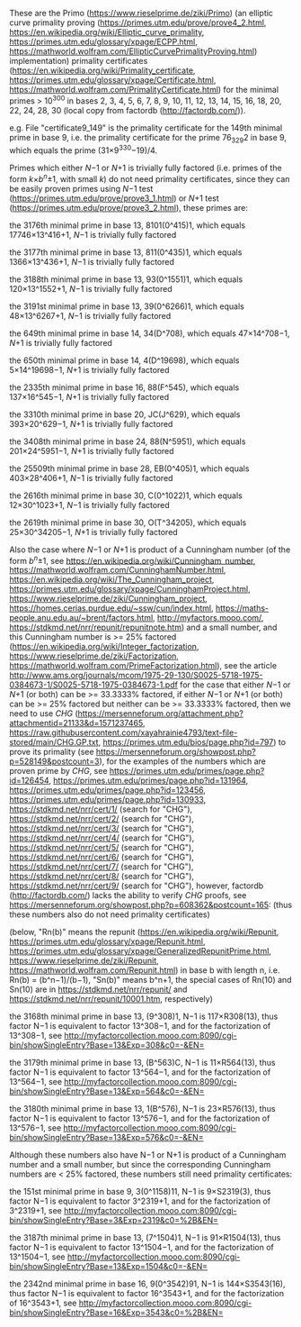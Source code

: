 These are the Primo (https://www.rieselprime.de/ziki/Primo) (an elliptic curve primality proving (https://primes.utm.edu/prove/prove4_2.html, https://en.wikipedia.org/wiki/Elliptic_curve_primality, https://primes.utm.edu/glossary/xpage/ECPP.html, https://mathworld.wolfram.com/EllipticCurvePrimalityProving.html) implementation) primality certificates (https://en.wikipedia.org/wiki/Primality_certificate, https://primes.utm.edu/glossary/xpage/Certificate.html, https://mathworld.wolfram.com/PrimalityCertificate.html) for the minimal primes > 10<sup>300</sup> in bases 2, 3, 4, 5, 6, 7, 8, 9, 10, 11, 12, 13, 14, 15, 16, 18, 20, 22, 24, 28, 30 (local copy from factordb (http://factordb.com/)).

e.g. File "certificate9_149" is the primality certificate for the 149th minimal prime in base 9, i.e. the primality certificate for the prime 76<sub>329</sub>2 in base 9, which equals the prime (31×9<sup>330</sup>−19)/4.

Primes which either *N*−1 or *N*+1 is trivially fully factored (i.e. primes of the form *k*×*b*<sup>*n*</sup>±1, with small *k*) do not need primality certificates, since they can be easily proven primes using *N*−1 test (https://primes.utm.edu/prove/prove3_1.html) or *N*+1 test (https://primes.utm.edu/prove/prove3_2.html), these primes are:

the 3176th minimal prime in base 13, 8101(0^415)1, which equals 17746×13^416+1, *N*−1 is trivially fully factored

the 3177th minimal prime in base 13, 811(0^435)1, which equals 1366×13^436+1, *N*−1 is trivially fully factored

the 3188th minimal prime in base 13, 93(0^1551)1, which equals 120×13^1552+1, *N*−1 is trivially fully factored

the 3191st minimal prime in base 13, 39(0^6266)1, which equals 48×13^6267+1, *N*−1 is trivially fully factored

the 649th minimal prime in base 14, 34(D^708), which equals 47×14^708−1, *N*+1 is trivially fully factored

the 650th minimal prime in base 14, 4(D^19698), which equals 5×14^19698−1, *N*+1 is trivially fully factored

the 2335th minimal prime in base 16, 88(F^545), which equals 137×16^545−1, *N*+1 is trivially fully factored

the 3310th minimal prime in base 20, JC(J^629), which equals 393×20^629−1, *N*+1 is trivially fully factored

the 3408th minimal prime in base 24, 88(N^5951), which equals 201×24^5951−1, *N*+1 is trivially fully factored

the 25509th minimal prime in base 28, EB(0^405)1, which equals 403×28^406+1, *N*−1 is trivially fully factored

the 2616th minimal prime in base 30, C(0^1022)1, which equals 12×30^1023+1, *N*−1 is trivially fully factored

the 2619th minimal prime in base 30, O(T^34205), which equals 25×30^34205−1, *N*+1 is trivially fully factored

Also the case where *N*−1 or *N*+1 is product of a Cunningham number (of the form *b*<sup>*n*</sup>±1, see https://en.wikipedia.org/wiki/Cunningham_number, https://mathworld.wolfram.com/CunninghamNumber.html, https://en.wikipedia.org/wiki/The_Cunningham_project, https://primes.utm.edu/glossary/xpage/CunninghamProject.html, https://www.rieselprime.de/ziki/Cunningham_project, https://homes.cerias.purdue.edu/~ssw/cun/index.html, https://maths-people.anu.edu.au/~brent/factors.html, http://myfactors.mooo.com/, https://stdkmd.net/nrr/repunit/repunitnote.htm) and a small number, and this Cunningham number is >= 25% factored (https://en.wikipedia.org/wiki/Integer_factorization, https://www.rieselprime.de/ziki/Factorization, https://mathworld.wolfram.com/PrimeFactorization.html), see the article http://www.ams.org/journals/mcom/1975-29-130/S0025-5718-1975-0384673-1/S0025-5718-1975-0384673-1.pdf for the case that either *N*−1 or *N*+1 (or both) can be >= 33.3333% factored, if either *N*−1 or *N*+1 (or both) can be >= 25% factored but neither can be >= 33.3333% factored, then we need to use *CHG* (https://mersenneforum.org/attachment.php?attachmentid=21133&d=1571237465, https://raw.githubusercontent.com/xayahrainie4793/text-file-stored/main/CHG.GP.txt, https://primes.utm.edu/bios/page.php?id=797) to prove its primality (see https://mersenneforum.org/showpost.php?p=528149&postcount=3), for the examples of the numbers which are proven prime by *CHG*, see https://primes.utm.edu/primes/page.php?id=126454, https://primes.utm.edu/primes/page.php?id=131964, https://primes.utm.edu/primes/page.php?id=123456, https://primes.utm.edu/primes/page.php?id=130933, https://stdkmd.net/nrr/cert/1/ (search for "CHG"), https://stdkmd.net/nrr/cert/2/ (search for "CHG"), https://stdkmd.net/nrr/cert/3/ (search for "CHG"), https://stdkmd.net/nrr/cert/4/ (search for "CHG"), https://stdkmd.net/nrr/cert/5/ (search for "CHG"), https://stdkmd.net/nrr/cert/6/ (search for "CHG"), https://stdkmd.net/nrr/cert/7/ (search for "CHG"), https://stdkmd.net/nrr/cert/8/ (search for "CHG"), https://stdkmd.net/nrr/cert/9/ (search for "CHG"), however, factordb (http://factordb.com/) lacks the ability to verify *CHG* proofs, see https://mersenneforum.org/showpost.php?p=608362&postcount=165: (thus these numbers also do not need primality certificates)

(below, "Rn(b)" means the repunit (https://en.wikipedia.org/wiki/Repunit, https://primes.utm.edu/glossary/xpage/Repunit.html, https://primes.utm.edu/glossary/xpage/GeneralizedRepunitPrime.html, https://www.rieselprime.de/ziki/Repunit, https://mathworld.wolfram.com/Repunit.html) in base b with length n, i.e. Rn(b) = (b^n−1)/(b−1), "Sn(b)" means b^n+1, the special cases of Rn(10) and Sn(10) are in https://stdkmd.net/nrr/repunit/ and https://stdkmd.net/nrr/repunit/10001.htm, respectively)

the 3168th minimal prime in base 13, (9^308)1, N−1 is 117×R308(13), thus factor N−1 is equivalent to factor 13^308−1, and for the factorization of 13^308−1, see http://myfactorcollection.mooo.com:8090/cgi-bin/showSingleEntry?Base=13&Exp=308&c0=-&EN=

the 3179th minimal prime in base 13, (B^563)C, N−1 is 11×R564(13), thus factor N−1 is equivalent to factor 13^564−1, and for the factorization of 13^564−1, see http://myfactorcollection.mooo.com:8090/cgi-bin/showSingleEntry?Base=13&Exp=564&c0=-&EN=

the 3180th minimal prime in base 13, 1(B^576), N−1 is 23×R576(13), thus factor N−1 is equivalent to factor 13^576−1, and for the factorization of 13^576−1, see http://myfactorcollection.mooo.com:8090/cgi-bin/showSingleEntry?Base=13&Exp=576&c0=-&EN=

Although these numbers also have N−1 or N+1 is product of a Cunningham number and a small number, but since the corresponding Cunningham numbers are < 25% factored, these numbers still need primality certificates:

the 151st minimal prime in base 9, 3(0^1158)11, N−1 is 9×S2319(3), thus factor N−1 is equivalent to factor 3^2319+1, and for the factorization of 3^2319+1, see http://myfactorcollection.mooo.com:8090/cgi-bin/showSingleEntry?Base=3&Exp=2319&c0=%2B&EN=

the 3187th minimal prime in base 13, (7^1504)1, N−1 is 91×R1504(13), thus factor N−1 is equivalent to factor 13^1504−1, and for the factorization of 13^1504−1, see http://myfactorcollection.mooo.com:8090/cgi-bin/showSingleEntry?Base=13&Exp=1504&c0=-&EN=

the 2342nd minimal prime in base 16, 9(0^3542)91, N−1 is 144×S3543(16), thus factor N−1 is equivalent to factor 16^3543+1, and for the factorization of 16^3543+1, see http://myfactorcollection.mooo.com:8090/cgi-bin/showSingleEntry?Base=16&Exp=3543&c0=%2B&EN=
